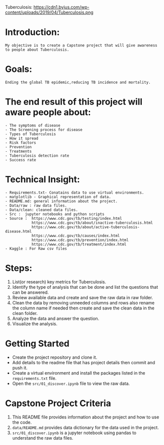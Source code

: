 Tuberculosis: https://cdn1.byjus.com/wp-content/uploads/2019/04/Tuberculosis.png
# Introduction:
    My objective is to create a Capstone project that will give awareness to people about Tuberculosis. 

# Goals:
    Ending the global TB epidemic,reducing TB incidence and mortality.

#  The end result of this project will aware people about:
    - The symptoms of disease
    - The Screening process for disease
    - Types of Tuberculosis
    - How it spread 
    - Risk factors
    - Prevention
    - Treatments
    - Tuberculosis detection rate
    - Success rate

# Technical Insight:
    - Requirements.txt- Conatains data to use virtual environments.
    - matplotlib - Graphical representation of data.
    - README.md: general information about the project.
    - Data/raw : raw data files.
    - Data/clean: cleaned data files.
    - Src :  jupyter notebooks and python scripts
    - Source :  https://www.cdc.gov/tb/testing/index.html 
                https://www.cdc.gov/tb/about/inactive-tuberculosis.html
                https://www.cdc.gov/tb/about/active-tuberculosis-disease.html
                https://www.cdc.gov/tb/causes/index.html
                https://www.cdc.gov/tb/prevention/index.html
                https://www.cdc.gov/tb/treatment/index.html
    - Kaggle : For Raw csv files

# Steps:

1. List(or research) key metrics for Tuberculosis.
2. Identify the type of analysis that can be done and list the questions that can be answered.
3. Review available data and create  and save the raw data in raw folder.
4. Clean the data by removing unneeded columns and rows also rename the column name if needed then create  and save the clean data in the clean folder.
6. Analyze the data and answer the question.
7. Visualize the analysis.

# Getting Started

- Create the project repository and clone it.
- Add details to the readme file that has project details then commit and push it.
-  Create a virtual environment and install the packages listed in the `requirements.txt` file.
- Open the `src/01_discover.ipynb` file to view the raw data.

# Capstone Project Criteria
1. This README file provides information about the project and how to use the code.
2. `data/README.md` provides data dictionary for the data used in the project.
3. `src/01_discover.ipynb` is a jupyter notebook using pandas to understand the raw data files.